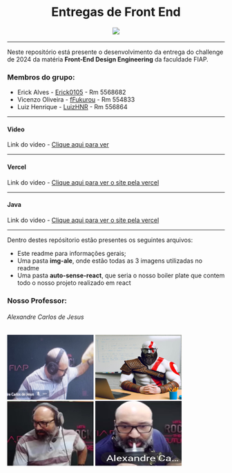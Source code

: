<div align="center">
  
# Entregas de Front End

 <img src="https://media0.giphy.com/media/bGgsc5mWoryfgKBx1u/giphy.gif" height="80" />
</div>

---

Neste repositório está presente o desenvolvimento da entrega do challenge de 2024 da matéria **Front-End Design Engineering** da faculdade FIAP.

### Membros do grupo:
- Erick Alves - <a href="https://github.com/Erick0105">Erick0105</a> - Rm 5568682
- Vicenzo Oliveira - <a href="https://github.com/fFukurou">fFukurou</a> - Rm 554833
- Luiz Henrique - <a href="https://github.com/LuizHNR">LuizHNR</a> - Rm 556864

---
#### Video
Link do video - <a href="https://youtu.be/c2sKq0G0fag">Clique aqui para ver</a>

---

#### Vercel
Link do video - <a href="https://autosense-sprint4-cyi0ok86a-ffukurous-projects.vercel.app/">Clique aqui para ver o site pela vercel</a>

---

#### Java
Link do video - <a href="https://github.com/Auto-Sense-Challenge/Java">Clique aqui para ver o site pela vercel</a>

---

Dentro destes repósitorio estão presentes os seguintes arquivos:
- Este readme para informações gerais;
- Uma pasta **img-ale**, onde estão todas as 3 imagens utilizadas no readme
- Uma pasta **auto-sense-react**, que seria o nosso boiler plate que contem todo o nosso projeto realizado em react

### Nosso Professor:

<div align="left">

  ###### Alexandre Carlos de Jesus
  
  <img src="./img-ale/ale-pistola.png" alt="alexandre-bravo" width='200' height='150'/>
  <img src="./img-ale/ale-kratos.png" alt="alexandre-guerreiro" width='200' height='150'/>
  <img src="./img-ale/ale-indignado.png" alt="alexandre-indignado" width='200' height='150'/>
  <img src="./img-ale/chup-chup.png" alt="chup-chup" width='200' height='150'/>

</div>
